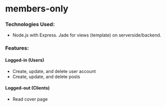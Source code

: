 # members-only

### Technologies Used: 
- Node.js with Express. Jade for views (template) on serverside/backend.

### Features: 
#### Logged-in (Users)
- Create, update, and delete user account
- Create, update, and delete posts
#### Logged-out (Clients)
- Read cover page
